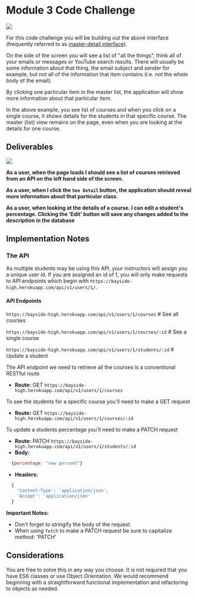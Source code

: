 

# Module 3 Code Challenge

![](demo.gif)


For this code challenge you will be building out the above interface (frequently referred to as [master-detail interface](https://en.wikipedia.org/wiki/Master%E2%80%93detail_interface)). 

On the side of the screen you will see a list of "all the things", think all of your emails or messages or YouTube search results. There will usually be some information about that thing, the email subject and sender for example, but not all of the information that item contains (i.e. not the whole body of the email).

By clicking one particular item in the master list, the application will show more information about that particular item.

In the above example, you see list of courses and when you click on a single course, it shows details for the students in that specific course. The master (list) view remains on the page, even when you are looking at the details for one course.

## Deliverables

![](demo.gif)



**As a user, when the page loads I should see a list of courses retrieved from an API on the left hand side of the screen.**

**As a user, when I click the `See Detail` button, the application should reveal more information about that particular class.**

**As a user, when looking at the details of a course. I can edit a student's percentage. Clicking the 'Edit' button will save any changes added to the description in the database**


## Implementation Notes

### The API

As multiple students may be using this API, your instructors will assign you a unique user id. If you are assigned an id of 1, you will only make requests to API endpoints which begin with `https://bayside-high.herokuapp.com/api/v1/users/1/`.

#### API Endpoints
`https://bayside-high.herokuapp.com/api/v1/users/1/courses` # See all courses

`https://bayside-high.herokuapp.com/api/v1/users/1/courses/:id` # See a single course

`https://bayside-high.herokuapp.com/api/v1/users/1/students/:id` # Update a student

The API endpoint we need to retrieve all the courses is a conventional RESTful route
* **Route:** GET `https://bayside-high.herokuapp.com/api/v1/users/1/courses`

To see the students for a specific course you'll need to make a GET request 
* **Route:** GET `https://bayside-high.herokuapp.com/api/v1/users/1/courses/:id`

To update a students percentage you'll need to make a PATCH request
* **Route:** PATCH `https://bayside-high.herokuapp.com/api/v1/users/1/students/:id`
* **Body:**
```js
  {percentage: "new percent"}
```
* **Headers:**
```js
  {
    'Content-Type': 'application/json',
    'Accept': 'application/json'
  }
  ```

  **Important Notes:**
  * Don't forget to stringify the body of the request.
  * When using `fetch` to make a PATCH request be sure to capitalize method: 'PATCH'


## Considerations

You are free to solve this in any way you choose. It is not required that you have ES6 classes or use Object Orientation. We would recommend beginning with a straightforward functional implementation and refactoring to objects as needed.
